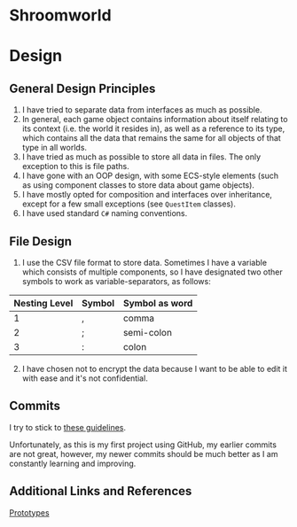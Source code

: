 # Shroomworld
# Design
## General Design Principles
1. I have tried to separate data from interfaces as much as possible.
2. In general, each game object contains information about itself relating to its context (i.e. the world it resides in), as well as a reference to its type, which contains all the data that remains the same for all objects of that type in all worlds.
3. I have tried as much as possible to store all data in files. The only exception to this is file paths.
4. I have gone with an OOP design, with some ECS-style elements (such as using component classes to store data about game objects).
5. I have mostly opted for composition and interfaces over inheritance, except for a few small exceptions (see `QuestItem` classes).
6. I have used standard `C#` naming conventions.

## File Design
1. I use the CSV file format to store data. Sometimes I have a variable which consists of multiple components, so I have designated two other symbols to work as variable-separators, as follows:

  |Nesting Level|Symbol|Symbol as word|
  |---|---|---|
  |1|,|comma|
  |2|;|semi-colon|
  |3|:|colon|
2. I have chosen not to encrypt the data because I want to be able to edit it with ease and it's not confidential.

## Commits
I try to stick to [these guidelines](https://www.conventionalcommits.org/en/v1.0.0/).

Unfortunately, as this is my first project using GitHub, my earlier commits are not great, however, my newer commits should be much better as I am constantly learning and improving.

## Additional Links and References
[Prototypes](https://github.com/wero-wal/shroomworld-prototypes)
